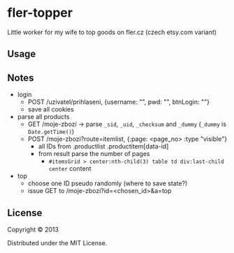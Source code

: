 # fler-topper

Little worker for my wife to top goods on fler.cz (czech etsy.com variant)

## Usage

## Notes

* login
    * POST /uzivatel/prihlaseni, {username: "", pwd: "", btnLogin: ""}
    * save all cookies
* parse all products
    * GET /moje-zbozi -> parse `_sid`, `_uid`, `_checksum` and `_dummy` (`_dummy` is `Date.getTime()`)
    * POST /moje-zbozi?route=itemlist, {:page: <page_no> :type "visible"}
        * all IDs from .productlist .productitem[data-id]
        * from result parse the number of pages
            * `#itemsGrid > center:nth-child(3) table td div:last-child center` content
* top
    * choose one ID pseudo randomly (where to save state?)
    * issue GET to /moje-zbozi?id=<chosen_id>&a=top

## License

Copyright © 2013

Distributed under the MIT License.

